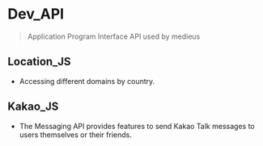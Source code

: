 # Dev_API
> Application Program Interface
> API used by medieus

## Location_JS

- Accessing different domains by country.

## Kakao_JS

- The Messaging API provides features to send Kakao Talk messages to users themselves or their friends.
